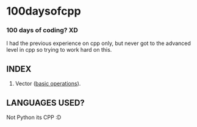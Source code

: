 # 100daysofcpp
### 100 days of coding? **XD**
I had the previous experience on cpp only, but never got to the advanced level in cpp so trying to work hard on this.
<br/>




## INDEX
1. Vector ([basic operations](https://github.com/sohampod/100daysofcpp/blob/main/vector-basic-operations.cpp)). 








## LANGUAGES USED?
Not Python its CPP :D


